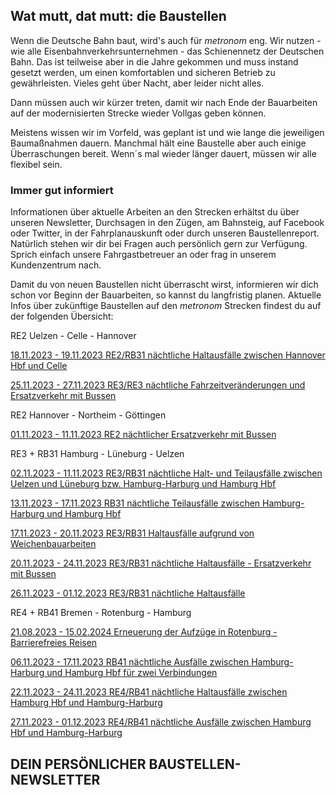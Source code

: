 Wat mutt, dat mutt: die Baustellen
----------

Wenn die Deutsche Bahn baut, wird's auch für *metronom* eng.
Wir nutzen - wie alle Eisenbahnverkehrsunternehmen - das Schienennetz der Deutschen Bahn. Das ist teilweise aber in die Jahre gekommen und muss instand gesetzt werden, um einen komfortablen und sicheren Betrieb zu gewährleisten. Vieles geht über Nacht, aber leider nicht alles.

Dann müssen auch wir kürzer treten, damit wir nach Ende der Bauarbeiten auf der modernisierten Strecke wieder Vollgas geben können.

Meistens wissen wir im Vorfeld, was geplant ist und wie lange die jeweiligen Baumaßnahmen dauern. Manchmal hält eine Baustelle aber auch einige Überraschungen bereit. Wenn´s mal wieder länger dauert, müssen wir alle flexibel sein.

### Immer gut informiert ###

Informationen über aktuelle Arbeiten an den Strecken erhältst du über unseren Newsletter, Durchsagen in den Zügen, am Bahnsteig, auf Facebook oder Twitter, in der Fahrplanauskunft oder durch unseren Baustellenreport. Natürlich stehen wir dir bei Fragen auch persönlich gern zur Verfügung. Sprich einfach unsere Fahrgastbetreuer an oder frag in unserem Kundenzentrum nach.

Damit du von neuen Baustellen nicht überrascht wirst, informieren wir dich schon vor Beginn der Bauarbeiten, so kannst du langfristig planen. Aktuelle Infos über zukünftige Baustellen auf den *metronom* Strecken findest du auf der folgenden Übersicht:

RE2 Uelzen - Celle - Hannover

[18.11.2023 - 19.11.2023 RE2/RB31 nächtliche Haltausfälle zwischen Hannover Hbf und Celle](https://www.der-metronom.de/baustellen/re2-rb31-naechtliche-haltausfaelle-zwischen-hannover-hbf-und-celle/)

[25.11.2023 - 27.11.2023 RE3/RE3 nächtliche Fahrzeitveränderungen und Ersatzverkehr mit Bussen](https://www.der-metronom.de/baustellen/re3-re3-naechtliche-fahrzeitveraenderungen-und-ersatzverkehr-mit-bussen/)

RE2 Hannover - Northeim - Göttingen

[01.11.2023 - 11.11.2023 RE2 nächtlicher Ersatzverkehr mit Bussen](https://www.der-metronom.de/baustellen/re2-naechtlicher-ersatzverkehr-mit-bussen-2/)

RE3 + RB31 Hamburg - Lüneburg - Uelzen

[02.11.2023 - 11.11.2023 RE3/RB31 nächtliche Halt- und Teilausfälle zwischen Uelzen und Lüneburg bzw. Hamburg-Harburg und Hamburg Hbf](https://www.der-metronom.de/baustellen/re3-rb31-naechtliche-halt-und-teilausfaelle-zwischen-uelzen-und-lueneburg-bzw-hamburg-harburg-und-hamburg-hbf/)

[13.11.2023 - 17.11.2023 RB31 nächtliche Teilausfälle zwischen Hamburg-Harburg und Hamburg Hbf](https://www.der-metronom.de/baustellen/rb31-naechtliche-teilausfaelle-zwischen-hamburg-harburg-und-hamburg-hbf/)

[17.11.2023 - 20.11.2023 RE3/RB31 Haltausfälle aufgrund von Weichenbauarbeiten](https://www.der-metronom.de/baustellen/re3-rb31-haltausfaelle-aufgrund-von-weichenbauarbeiten/)

[20.11.2023 - 24.11.2023 RE3/RB31 nächtliche Haltausfälle - Ersatzverkehr mit Bussen](https://www.der-metronom.de/baustellen/re3-rb31-naechtliche-haltausfaelle-ersatzverkehr-mit-bussen/)

[26.11.2023 - 01.12.2023 RE3/RB31 nächtliche Haltausfälle](https://www.der-metronom.de/baustellen/re3-rb31-naechtliche-haltausfaelle/)

RE4 + RB41 Bremen - Rotenburg - Hamburg

[21.08.2023 - 15.02.2024 Erneuerung der Aufzüge in Rotenburg - Barrierefreies Reisen](https://www.der-metronom.de/baustellen/erneuerung-der-aufzuege-in-rotenburg-barrierefreies-reisen/)

[06.11.2023 - 17.11.2023 RB41 nächtliche Ausfälle zwischen Hamburg-Harburg und Hamburg Hbf für zwei Verbindungen](https://www.der-metronom.de/baustellen/rb41-naechtliche-ausfaelle-zwischen-hamburg-harburg-und-hamburg-hbf-fuer-zwei-verbindungen/)

[22.11.2023 - 24.11.2023 RE4/RB41 nächtliche Haltausfälle zwischen Hamburg Hbf und Hamburg-Harburg](https://www.der-metronom.de/baustellen/re4-rb41-naechtliche-haltausfaelle-zwischen-hamburg-hbf-und-hamburg-harburg/)

[27.11.2023 - 01.12.2023 RE4/RB41 nächtliche Ausfälle zwischen Hamburg Hbf und Hamburg-Harburg](https://www.der-metronom.de/baustellen/re4-rb41-naechtliche-ausfaelle-zwischen-hamburg-hbf-und-hamburg-harburg/)

DEIN PERSÖNLICHER BAUSTELLEN-NEWSLETTER
----------
